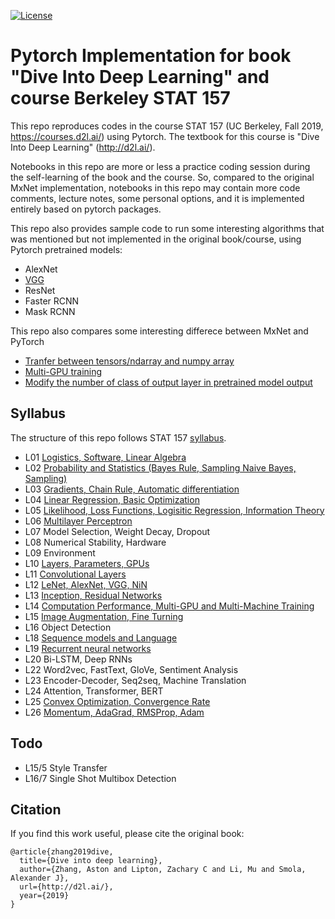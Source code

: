 [![License](https://img.shields.io/badge/License-Apache%202.0-blue.svg)](https://opensource.org/licenses/Apache-2.0)

# Pytorch Implementation for book "Dive Into Deep Learning" and course Berkeley STAT 157
This repo reproduces codes in the course STAT 157 (UC Berkeley, Fall 2019, https://courses.d2l.ai/) using Pytorch. The textbook for this course is "Dive Into Deep Learning" (http://d2l.ai/).

Notebooks in this repo are more or less a practice coding session during the self-learning of the book and the course. So, compared to the original MxNet implementation, notebooks in this repo may contain more code comments, lecture notes, some personal options, and it is implemented entirely based on pytorch packages. 

This repo also provides sample code to run some interesting algorithms that was mentioned but not implemented in the original book/course, using Pytorch pretrained models:
* AlexNet
* [VGG](https://github.com/JiahongChen/d2l-pytorch-implementation/blob/master/L12%20Basic%20Convolutional%20Networks/L12_6_VGG.ipynb)
* ResNet
* Faster RCNN
* Mask RCNN

This repo also compares some interesting differece between MxNet and PyTorch
* [Tranfer between tensors/ndarray and numpy array](https://github.com/JiahongChen/d2l-pytorch-implementation/blob/master/L01%20Introduction%20to%20Deep%20Learning/L2_1_torch_tensors_tutorial.ipynb)
* [Multi-GPU training](https://github.com/JiahongChen/d2l-pytorch-implementation/tree/master/L14%20Computation%20Performance%2C%20Multi-GPU%20and%20Multi-Machine%20Training)
* [Modify the number of class of output layer in pretrained model output](https://github.com/JiahongChen/d2l-pytorch-implementation/blob/master/L15%20Image%20Augmentation%2C%20Fine%20Turning%2C%20Neural%20Style/L15_3_Fine_Tuning.ipynb)

## Syllabus
The structure of this repo follows STAT 157 [syllabus](https://courses.d2l.ai/berkeley-stat-157/syllabus.html).
* L01 [Logistics, Software, Linear Algebra](https://github.com/JiahongChen/d2l-pytorch-implementation/tree/master/L01%20Introduction%20to%20Deep%20Learning)
* L02 [Probability and Statistics (Bayes Rule, Sampling Naive Bayes, Sampling)](https://github.com/JiahongChen/d2l-pytorch-implementation/tree/master/L02%20Probability%20and%20Statistics)
* L03 [Gradients, Chain Rule, Automatic differentiation](https://github.com/JiahongChen/d2l-pytorch-implementation/tree/master/L03%20Gradients%2C%20Chain%20Rule%2C%20Automatic%20Differentiation)
* L04 [Linear Regression, Basic Optimization](https://github.com/JiahongChen/d2l-pytorch-implementation/tree/master/L04%20Linear%20Regression%2C%20Basic%20Optimization)
* L05 [Likelihood, Loss Functions, Logisitic Regression, Information Theory](https://github.com/JiahongChen/d2l-pytorch-implementation/tree/master/L05%20Likelihood%2C%20Loss%20Functions%2C%20Logisitic%20Regression%2C%20Information%20Theory)
* L06 [Multilayer Perceptron](https://github.com/JiahongChen/d2l-pytorch-implementation/tree/master/L06%20Multilayer%20Perceptron)
* L07 Model Selection, Weight Decay, Dropout
* L08 Numerical Stability, Hardware
* L09 Environment
* L10 [Layers, Parameters, GPUs](https://github.com/JiahongChen/d2l-pytorch-implementation/tree/master/L10%20Layers%2C%20Parameters%2C%20GPUs)
* L11 [Convolutional Layers](https://github.com/JiahongChen/d2l-pytorch-implementation/tree/master/L11%20Convolutional%20Networks)
* L12 [LeNet, AlexNet, VGG, NiN](https://github.com/JiahongChen/d2l-pytorch-implementation/tree/master/L12%20Basic%20Convolutional%20Networks)
* L13 [Inception, Residual Networks](https://github.com/JiahongChen/d2l-pytorch-implementation/tree/master/L13%20Residual%20Networks%20and%20Advanced%20Architectures)
* L14 [Computation Performance, Multi-GPU and Multi-Machine Training](https://github.com/JiahongChen/d2l-pytorch-implementation/tree/master/L14%20Computation%20Performance%2C%20Multi-GPU%20and%20Multi-Machine%20Training)
* L15 [Image Augmentation, Fine Turning](https://github.com/JiahongChen/d2l-pytorch-implementation/tree/master/L15%20Image%20Augmentation%2C%20Fine%20Turning%2C%20Neural%20Style)
* L16 Object Detection
* L18 [Sequence models and Language](https://github.com/JiahongChen/d2l-pytorch-implementation/tree/master/L18%20Sequence%20Models%20and%20Language)
* L19 [Recurrent neural networks](https://github.com/JiahongChen/d2l-pytorch-implementation/tree/master/L19%20Recurrent%20Neural%20Networks)
* L20 Bi-LSTM, Deep RNNs
* L22 Word2vec, FastText, GloVe, Sentiment Analysis
* L23 Encoder-Decoder, Seq2seq, Machine Translation
* L24 Attention, Transformer, BERT
* L25 [Convex Optimization, Convergence Rate](https://github.com/JiahongChen/d2l-pytorch-implementation/tree/master/L25%20Convex%20Optimization%2C%20Convergence%20Rate)
* L26 [Momentum, AdaGrad, RMSProp, Adam](https://github.com/JiahongChen/d2l-pytorch-implementation/tree/master/L26%20Momentum%2C%20AdaGrad%2C%20RMSProp%2C%20Adam)

## Todo
* L15/5 Style Transfer
* L16/7 Single Shot Multibox Detection


## Citation
If you find this work useful, please cite the original book:
```
@article{zhang2019dive,
  title={Dive into deep learning},
  author={Zhang, Aston and Lipton, Zachary C and Li, Mu and Smola, Alexander J},
  url={http://d2l.ai/},
  year={2019}
}
```
